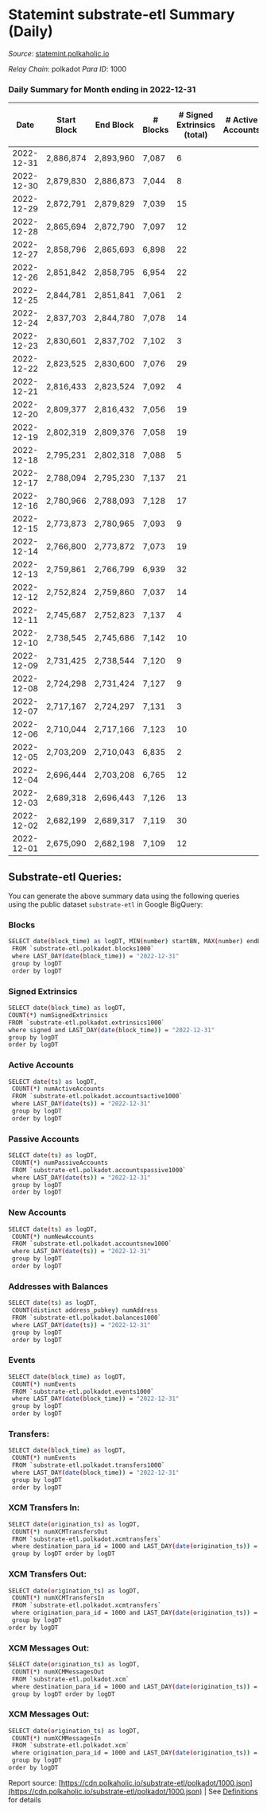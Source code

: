 # Statemint substrate-etl Summary (Daily)

_Source_: [statemint.polkaholic.io](https://statemint.polkaholic.io)

*Relay Chain*: polkadot
*Para ID*: 1000



### Daily Summary for Month ending in 2022-12-31


| Date | Start Block | End Block | # Blocks | # Signed Extrinsics (total) | # Active Accounts | # Passive | # New | # Addresses with Balances | # Events | # Transfers | # XCM Transfers In | # XCM Transfers Out | # XCM In | # XCM Out | Issues | 
| ---- | ----------- | --------- | -------- | --------------------------- | ----------------- | --------- | ----- | ------------------------- | -------- | ----------- | ------------------ | ------------------- | -------- | --------- | ------ |
| 2022-12-31 | 2,886,874 | 2,893,960 | 7,087 | 6 |  |  |  | 389 | 14,216 | 4 ($0.44) | 2 ($10,433.30) | 1 ($6,502.27) |  |  |  |
| 2022-12-30 | 2,879,830 | 2,886,873 | 7,044 | 8 |  |  |  | 387 | 14,136 | 6  | 2 ($5,005.07) | 2 ($15,003.70) |  |  |  |
| 2022-12-29 | 2,872,791 | 2,879,829 | 7,039 | 15 |  |  |  | 386 | 14,195 | 11  | 8 ($1,247.50) | 8 ($241.09) |  |  |  |
| 2022-12-28 | 2,865,694 | 2,872,790 | 7,097 | 12 |  |  |  | 385 | 14,372 | 12  | 14 ($8,276.08) | 10 ($6,461.45) |  |  |  |
| 2022-12-27 | 2,858,796 | 2,865,693 | 6,898 | 22 |  |  |  | 381 | 13,956 | 19  | 8 ($38.36) | 19 ($47.61) |  |  |  |
| 2022-12-26 | 2,851,842 | 2,858,795 | 6,954 | 22 |  |  |  | 377 | 14,063 | 18 ($0.45) | 8 ($2,124.18) | 12 ($1,410.42) |  |  |  |
| 2022-12-25 | 2,844,781 | 2,851,841 | 7,061 | 2 |  |  |  | 376 | 14,156 | 2  | 4 ($901.44) | 2 ($900.52) |  |  |  |
| 2022-12-24 | 2,837,703 | 2,844,780 | 7,078 | 14 |  |  |  |  | 14,239 | 9 ($7.23) | 2 ($45.99) | 3 ($1.60) |  |  |  |
| 2022-12-23 | 2,830,601 | 2,837,702 | 7,102 | 3 |  |  |  |  | 14,230 | 3  | 1 ($9.04) | 1 ($1.98) |  |  |  |
| 2022-12-22 | 2,823,525 | 2,830,600 | 7,076 | 29 |  |  |  |  | 14,321 | 18 ($8.33) | 10 ($11,709.47) | 4 ($5,676.65) |  |  |  |
| 2022-12-21 | 2,816,433 | 2,823,524 | 7,092 | 4 |  |  |  |  | 14,217 | 3  | 2 ($800.49) | 2 ($1,269.23) |  |  |  |
| 2022-12-20 | 2,809,377 | 2,816,432 | 7,056 | 19 |  |  |  |  | 14,204 | 7 ($0.47) | 5 ($7,025.25) | 3 ($10.26) |  |  |  |
| 2022-12-19 | 2,802,319 | 2,809,376 | 7,058 | 19 |  |  |  |  | 14,257 | 15 ($5.08) | 11 ($9,785.21) | 4 ($1,432.97) |  |  |  |
| 2022-12-18 | 2,795,231 | 2,802,318 | 7,088 | 5 |  |  |  | 366 | 14,247 | 5  | 9 ($42,001.49) | 2 ($37,498.89) |  |  |  |
| 2022-12-17 | 2,788,094 | 2,795,230 | 7,137 | 21 |  |  |  | 364 | 14,426 | 15 ($3.79) | 11 ($5,503.58) | 6 ($2,799.79) |  |  |  |
| 2022-12-16 | 2,780,966 | 2,788,093 | 7,128 | 17 |  |  |  | 364 | 14,398 | 14 ($0.00256) | 13 ($16,091.58) | 3 ($706.38) |  |  |  |
| 2022-12-15 | 2,773,873 | 2,780,965 | 7,093 | 9 |  |  |  | 359 | 14,257 | 4 ($0.52) | 6 ($310.58) | 1 ($500.09) |  |  |  |
| 2022-12-14 | 2,766,800 | 2,773,872 | 7,073 | 19 |  |  |  |  | 14,307 | 14  | 14 ($2,132.81) | 6 ($216,238.80) |  |  |  |
| 2022-12-13 | 2,759,861 | 2,766,799 | 6,939 | 32 |  |  |  |  | 14,088 | 17 ($5.27) | 15 ($15,094.03) | 5 ($6,851.94) |  |  |  |
| 2022-12-12 | 2,752,824 | 2,759,860 | 7,037 | 14 |  |  |  | 353 | 14,224 | 3  | 13 ($1,594.27) | 2 ($1,512.48) |  |  |  |
| 2022-12-11 | 2,745,687 | 2,752,823 | 7,137 | 4 |  |  |  | 350 | 14,332 | 2  | 5 ($715.17) | 1 ($702.11) |  |  |  |
| 2022-12-10 | 2,738,545 | 2,745,686 | 7,142 | 10 |  |  |  | 347 | 14,365 | 8  | 7 ($20,907.34) | 3 ($39,485.55) |  |  |  |
| 2022-12-09 | 2,731,425 | 2,738,544 | 7,120 | 9 |  |  |  | 346 | 14,290 | 3  | 3 ($13.41) | 1 ($1,002.86) |  |  |  |
| 2022-12-08 | 2,724,298 | 2,731,424 | 7,127 | 9 |  |  |  | 346 | 14,324 | 9  | 6 ($585.44) | 3 ($18,592.79) |  |  |  |
| 2022-12-07 | 2,717,167 | 2,724,297 | 7,131 | 3 |  |  |  | 345 | 14,311 | 3  | 7 ($4,025.62) |   |  |  |  |
| 2022-12-06 | 2,710,044 | 2,717,166 | 7,123 | 10 |  |  |  | 344 | 14,324 | 3  | 6 ($2,875.76) |   |  |  |  |
| 2022-12-05 | 2,703,209 | 2,710,043 | 6,835 | 2 |  |  |  | 343 | 13,729 | 1  | 8 ($357.98) | 1 ($320.80) |  |  |  |
| 2022-12-04 | 2,696,444 | 2,703,208 | 6,765 | 12 |  |  |  | 342 | 13,603 | 8  | 2 ($3.87) | 4 ($815.95) |  |  |  |
| 2022-12-03 | 2,689,318 | 2,696,443 | 7,126 | 13 |  |  |  | 341 | 14,322 | 6 ($0.62) | 3 ($7,075.69) | 2 ($6,638.65) |  |  |  |
| 2022-12-02 | 2,682,199 | 2,689,317 | 7,119 | 30 |  |  |  | 339 | 14,411 | 18 ($7.91) | 4 ($562.58) | 7 ($2,025.73) |  |  |  |
| 2022-12-01 | 2,675,090 | 2,682,198 | 7,109 | 12 |  |  |  | 336 | 14,371 | 22 ($2,708.54) | 5 ($188.34) | 4 ($4,967.59) |  |  |  |

## Substrate-etl Queries:
You can generate the above summary data using the following queries using the public dataset `substrate-etl` in Google BigQuery:

### Blocks
```bash
SELECT date(block_time) as logDT, MIN(number) startBN, MAX(number) endBN, COUNT(*) numBlocks 
 FROM `substrate-etl.polkadot.blocks1000`  
 where LAST_DAY(date(block_time)) = "2022-12-31" 
 group by logDT 
 order by logDT
```

### Signed Extrinsics
```bash
SELECT date(block_time) as logDT, 
COUNT(*) numSignedExtrinsics 
FROM `substrate-etl.polkadot.extrinsics1000`  
where signed and LAST_DAY(date(block_time)) = "2022-12-31" 
group by logDT 
order by logDT
```

### Active Accounts
```bash
SELECT date(ts) as logDT, 
 COUNT(*) numActiveAccounts 
 FROM `substrate-etl.polkadot.accountsactive1000` 
 where LAST_DAY(date(ts)) = "2022-12-31" 
 group by logDT 
 order by logDT
```

### Passive Accounts
```bash
SELECT date(ts) as logDT, 
 COUNT(*) numPassiveAccounts 
 FROM `substrate-etl.polkadot.accountspassive1000` 
 where LAST_DAY(date(ts)) = "2022-12-31" 
 group by logDT 
 order by logDT
```

### New Accounts
```bash
SELECT date(ts) as logDT, 
 COUNT(*) numNewAccounts 
 FROM `substrate-etl.polkadot.accountsnew1000` 
 where LAST_DAY(date(ts)) = "2022-12-31" 
 group by logDT
 order by logDT
```

### Addresses with Balances
```bash
SELECT date(ts) as logDT,
 COUNT(distinct address_pubkey) numAddress 
 FROM `substrate-etl.polkadot.balances1000` 
 where LAST_DAY(date(ts)) = "2022-12-31" 
 group by logDT 
 order by logDT
```

### Events
```bash
SELECT date(block_time) as logDT, 
 COUNT(*) numEvents 
 FROM `substrate-etl.polkadot.events1000` 
 where LAST_DAY(date(block_time)) = "2022-12-31" 
 group by logDT 
 order by logDT
```

### Transfers:
```bash
SELECT date(block_time) as logDT, 
 COUNT(*) numEvents 
 FROM `substrate-etl.polkadot.transfers1000` 
 where LAST_DAY(date(block_time)) = "2022-12-31" 
 group by logDT 
 order by logDT
```

### XCM Transfers In:
```bash
SELECT date(origination_ts) as logDT, 
 COUNT(*) numXCMTransfersOut 
 FROM `substrate-etl.polkadot.xcmtransfers` 
 where destination_para_id = 1000 and LAST_DAY(date(origination_ts)) = "2022-12-31" 
 group by logDT order by logDT
```

### XCM Transfers Out:
```bash
SELECT date(origination_ts) as logDT, 
 COUNT(*) numXCMTransfersIn 
 FROM `substrate-etl.polkadot.xcmtransfers` 
 where origination_para_id = 1000 and LAST_DAY(date(origination_ts)) = "2022-12-31" 
 group by logDT 
order by logDT
```

### XCM Messages Out:
```bash
SELECT date(origination_ts) as logDT, 
 COUNT(*) numXCMMessagesOut 
 FROM `substrate-etl.polkadot.xcm` 
 where destination_para_id = 1000 and LAST_DAY(date(origination_ts)) = "2022-12-31" 
 group by logDT order by logDT
```

### XCM Messages Out:
```bash
SELECT date(origination_ts) as logDT, 
 COUNT(*) numXCMMessagesIn 
 FROM `substrate-etl.polkadot.xcm` 
 where origination_para_id = 1000 and LAST_DAY(date(origination_ts)) = "2022-12-31" 
 group by logDT 
order by logDT
```


Report source: [https://cdn.polkaholic.io/substrate-etl/polkadot/1000.json](https://cdn.polkaholic.io/substrate-etl/polkadot/1000.json) | See [Definitions](/DEFINITIONS.md) for details

